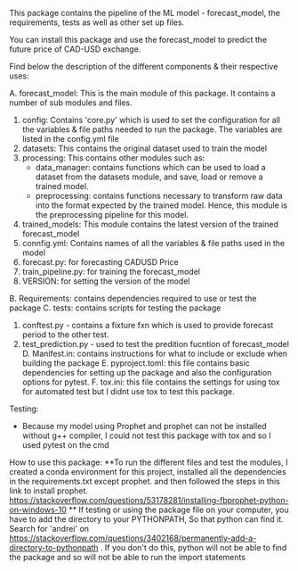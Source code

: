 This package contains the pipeline of the ML model - forecast_model, the requirements, tests as well as other set up files.

You can install this package and use the forecast_model to predict the future price of CAD-USD exchange.

Find below the description of the different components & their respective uses:

A. forecast_model: This is the main module of this package. It contains a number of sub modules and files.
  1. config: Contains 'core.py' which is used to set the configuration for all the variables & file paths needed to run the package. The variables are listed in the config.yml file
  2. datasets: This contains the original dataset used to train the model
  3. processing: This contains other modules such as:
      - data_manager: contains functions which can be used to load a dataset from the datasets module, and save, load or remove a trained model.
      - preprocessing: contains functions necessary to transform raw data into the format expected by the trained model. Hence, this module is the preprocessing pipeline for this model.
  4. trained_models: This module contains the latest version of the trained forecast_model
  5. connfig.yml: Contains names of all the variables & file paths used in the model
  6. forecast.py: for forecasting CADUSD Price
  7. train_pipeline.py: for training the forecast_model
  8. VERSION: for setting the version of the model

B. Requirements: contains dependencies required to use or test the package
C. tests: contains scripts for testing the package
  1. conftest.py - contains a fixture fxn which is used to provide forecast period to the other test.
  2. test_prediction.py - used to test the predition fucntion of forecast_model
D. Manifest.in: contains instructions for what to include or exclude when building the package
E. pyproject.toml: this file contains basic dependencies for setting up the package and also the configuration options for pytest.
F. tox.ini: this file contains the settings for using tox for automated test but I didnt use tox to test this package.

Testing:

- Because my model using Prophet and prophet can not be installed without g++ compiler, I could not test this package with tox and so I used pytest on the cmd


How to use this package:
**To run the different files and test the modules, I created a conda environment for this project, installed all the dependencies in the requirements.txt except prophet. and then followed the steps in this link to install prophet. https://stackoverflow.com/questions/53178281/installing-fbprophet-python-on-windows-10
** If testing or using the package file on your computer, you have to add the directory to your PYTHONPATH, So that python can find it. Search for 'andrei' on https://stackoverflow.com/questions/3402168/permanently-add-a-directory-to-pythonpath . If you don't do this, python will not be able to find the package and so will not be able to run the import statements
